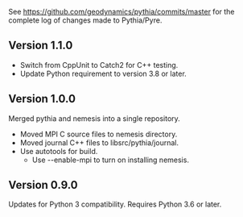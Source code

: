 See <https://github.com/geodynamics/pythia/commits/master> for the complete log of changes made to Pythia/Pyre.


## Version 1.1.0

* Switch from CppUnit to Catch2 for C++ testing.
* Update Python requirement to version 3.8 or later.

## Version 1.0.0

Merged pythia and nemesis into a single repository.

* Moved MPI C source files to nemesis directory.
* Moved journal C++ files to libsrc/pythia/journal.
* Use autotools for build.
  * Use --enable-mpi to turn on installing nemesis.

## Version 0.9.0

Updates for Python 3 compatibility. Requires Python 3.6 or later.
